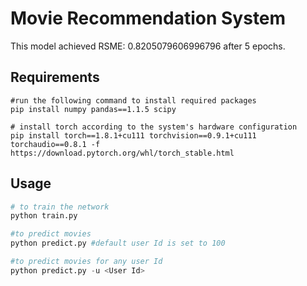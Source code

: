 # Movie Recommendation System

This model achieved RSME: 0.8205079606996796 after 5 epochs.

## Requirements
```
#run the following command to install required packages
pip install numpy pandas==1.1.5 scipy

# install torch according to the system's hardware configuration
pip install torch==1.8.1+cu111 torchvision==0.9.1+cu111 torchaudio==0.8.1 -f https://download.pytorch.org/whl/torch_stable.html
```

## Usage

```python
# to train the network
python train.py

#to predict movies
python predict.py #default user Id is set to 100

#to predict movies for any user Id 
python predict.py -u <User Id>